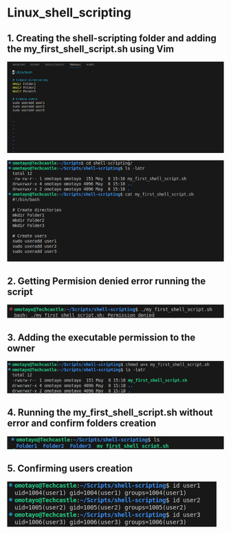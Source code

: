 # Linux_shell_scripting


## 1. Creating the shell-scripting folder and adding the my_first_shell_script.sh using Vim
![](./img/vim.png)

![](./img/first_file_Creation.png)

## 2. Getting Permision denied error running the script 

![](./img/Permission_denied_error.png)

## 3. Adding the executable permission to the owner
![](./img/Adding_Executable_Permission.png)


## 4. Running the my_first_shell_script.sh without error and confirm folders creation 
![](./img/folder_creation.png)


## 5. Confirming users creation 

![](./img/user_creation.png)

